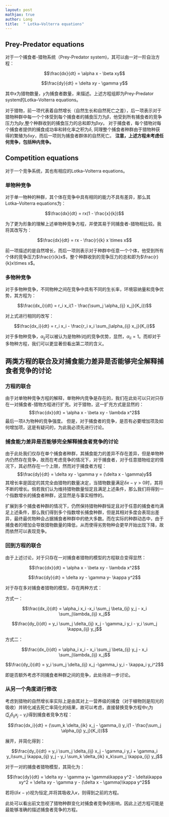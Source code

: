 ```yaml
---
layout: post
mathjax: true
author: Long
title:  " Lotka–Volterra equations"
---
```


## Prey-Predator equations

对于一个捕食者-猎物系统（Prey-Predator system)，其可以由一对一阶自治方程：

$$\frac{dx}{dt} = \alpha x - \beta xy$$

$$\frac{dy}{dt} = \delta xy - \gamma y$$

其中$x$为猎物数量，$y$为捕食者数量，来描述。上述方程组即为Prey-Predator system的Lotka–Volterra equations。

对于猎物，前一项代表着自然增长（自然生长和自然死亡之差），后一项表示对于猎物种群中每一个个体受到每个捕食者的捕食压力为$\beta$，他受到所有捕食者的竞争压力为$\beta y$,整个种群收到的捕食压力的总和即为$\beta xy$。
对于捕食者，每个猎物对每个捕食者提供的捕食成功率和转化率之积为$\delta$,
同理整个捕食者种群由于猎物种获得的繁殖为$\delta xy$，而后一项则为捕食者群体的自然死亡。
**注意，上述方程未考虑任何竞争，包括种内竞争。**

## Competition equations

对于一个竞争系统，其也有相应的Lotka–Volterra equations。

### 单物种竞争

对于单一物种的种群，其个体在竞争中具有相同的能力不具有差异，那么其Lotka–Volterra equations为：

$$\frac{dx}{dt} = rx(1 - \frac{x}{k})$$

为了更为形象的理解上述单物种竞争方程，并使其易于同捕食者-猎物相比较。我将其改写为：

$$\frac{dx}{dt} = rx - \frac{r}{k} x \times x$$

前一项描述的是自然增长，而后一项则表示对于种群中任意一个个体，他受到所有个体的竞争压力$\frac{r}{k}x$，整个种群收到的竞争压力的总和即为$\frac{r}{k}x\times x$。

### 多物种竞争

对于多物种竞争，不同物种之间在竞争中具有不同的生长率，环境容纳量和竞争优势，其方程为：

$$\frac{dx_i}{dt} = r_i x_i(1 - \frac{\sum_j \alpha_{ij} x_j}{K_i})$$

对上式进行相同的改写：

$$\frac{dx_i}{dt} = r_i x_i - \frac{r_i x_i \sum_j\alpha_{ij} x_j}{K_i}$$

对于多物种竞争，$\alpha_{ij}$可以被认为是物种$i$对$j$的竞争优势，显然，$\alpha_{ii} = 1$。而却对于多物种方程，我们可以更显著但看出第二项的含义。

## 两类方程的联合及对捕食能力差异是否能够完全解释捕食者竞争的讨论

### 方程的联合

由于对单物种竞争方程的解释，单物种内竞争是存在的，我们在此处可以只对只存在一对捕食者-猎物方程进行扩充。对于猎物，这一扩充方式是显然的：
$$\frac{dx}{dt} = \alpha x - \beta xy - \lambda x^2$$
最后一项$\lambda$为物种的竞争强度。
但是，对于捕食者的竞争，是否有必要增加项及如何增加项，这是有疑问的，为此我必须先进行讨论。

### 捕食能力差异是否能够完全解释捕食者竞争的讨论

由于此处我们仅存在单个捕食者种群，其捕食能力的差异不存在差异，但是单物种内仍然存在竞争，故而在考虑竞争的情况下，对于捕食者，对于任意猎物给定的情况下，其必然存在一个上限，然而对于捕食者方程：
$$\frac{dy}{dt} = \delta xy - \gamma y = (\delta x - \gamma)y$$
其增长率是固定的其完全由猎物的数量决定，当猎物数量满足$\delta x - \gamma > 0$时，其将不断的增长。倘若我们认为维持猎物数量恒定且满足上述条件，那么我们将得到一个指数增长的捕食者种群，这显然是与事实相悖的。

扩展到多个捕食者种群的情况下，仍然保持猎物种群恒定且对于任意的捕食者均满足上述条件，那么我们得到多个指数增长捕食种群，但是其相对多度会表现出差异，最终最优物种会占据捕食者种群中的绝大多数。而在实际的种群动态中，由于捕食者的增加会导致猎物数量的降低，从而使得劣势物种会更早开始出现下降，故而依然可以表现竞争。

### 回到方程的联合

由于上述讨论，对于只存在一对捕食者猎物的模型的方程联合变得显然：

$$\frac{dx}{dt} = \alpha x - \beta xy - \lambda x^2$$

$$\frac{dy}{dt} = \delta xy - \gamma y- \kappa y^2$$

对于存在多对捕食者猎物的模型，存在两种方式：

方式一：

$$\frac{dx_i}{dt} = \alpha_i x_i -x_i \sum_j \beta_{ij} y_j - x_i \sum_j\lambda_{ij} x_j$$

$$\frac{dy_i}{dt} = y_i \sum_j \delta_{ij} x_j  - \gamma_i y_i - y_i \sum_j \kappa_{ij} y_j$$

方式二：

$$\frac{dx_i}{dt} = \alpha_i x_i - x_i \sum_j \beta_{ij} y_j - x_i \sum_j\lambda_{ij} x_j$$

$$\frac{dy_i}{dt} = y_i \sum_j \delta_{ij} x_j -\gamma_i y_i - \kappa_i y_i^2$$

即是否额外考虑不同捕食者种群之间的竞争，此处待进一步讨论。

### 从另一个角度进行修改

考虑到猎物的自然增长率实际上是由其对上一营养级的捕食（对于植物则是阳光的吸收）并转化减去死亡率简化的结果，故可以考虑，直接替换竞争方程中$r_i$为$(\sum_j \delta_{ij} x_j - \gamma_i)$得到捕食者竞争方程：

$$\frac{dx_i}{dt} = (\sum_k \delta_{ik} x_j - \gamma_i) y_i(1 - \frac{\sum_j \alpha_{ij} y_j}{K_i})$$

展开，并简化得到：

$$\frac{dy_i}{dt} = y_i \sum_j \delta_{ij} x_j - \gamma_i y_i + \gamma_i y_i\sum_j \kappa_{ij} y_j - y_i \sum_k \delta_{ik} x_k\sum_j \kappa_{ij} y_j$$

对于一对的捕食者猎物模型，其简化为：

$$\frac{dy}{dt} = \delta xy - \gamma y+ \gamma\kappa y^2 - \delta\kappa xy^2 = \delta xy - \gamma y - (\delta x - \gamma)\kappa y^2$$

若将$(\delta x - \gamma)$视为恒定,并将其吸收入$\kappa$，则得到之前的方程。

此处可以看出前文忽视了猎物种群变化对捕食者竞争的影响，因此上述方程可能是最能够准确的描述捕食者竞争的方程。
